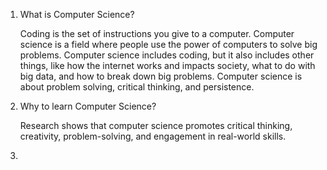 1. What is Computer Science?

    Coding is the set of instructions you give to a computer. Computer science is a field where people use the power of computers to solve big problems. Computer science includes coding, but it also includes other things, like how the internet works and impacts society, what to do with big data, and how to break down big problems. Computer science is about problem solving, critical thinking, and persistence.
  
2. Why to learn Computer Science?

    Research shows that computer science promotes critical thinking, creativity, problem-solving, and engagement in real-world skills.
  
3. 
